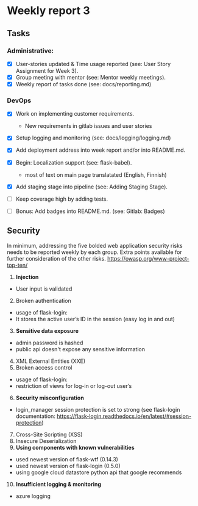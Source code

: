 # Weekly report 3

## Tasks

### Administrative:

- [x] User-stories updated & Time usage reported (see: User Story Assignment for Week 3).
- [x] Group meeting with mentor (see: Mentor weekly meetings).
- [x] Weekly report of tasks done (see: docs/reporting.md)

### DevOps

- [x] Work on implementing customer requirements.
  - New requirements in gitlab issues and user stories
- [x] Setup logging and monitoring (see: docs/logging/logging.md)
- [x] Add deployment address into week report and/or into README.md.
- [x] Begin: Localization support (see: flask-babel).
  - most of text on main page translatated (English, Finnish)
- [x] Add staging stage into pipeline (see: Adding Staging Stage).
- [ ] Keep coverage high by adding tests.
- [ ] Bonus: Add badges into README.md. (see: Gitlab: Badges)



## Security

In minimum, addressing the five bolded web application security risks needs to be reported
weekly by each group. Extra points available for further consideration of the other risks.
https://owasp.org/www-project-top-ten/

1. **Injection**
- User input is validated
2. Broken authentication
- usage of flask-login: 
- It stores the active user’s ID in the session (easy log in and out)
3. **Sensitive data exposure**
- admin password is hashed
- public api doesn't expose any sensitive information
4. XML External Entities (XXE)
5. Broken access control
- usage of flask-login:
- restriction of views for log-in or log-out user’s
6. **Security misconfiguration**
- login_manager session protection is set to strong (see flask-login documentation: https://flask-login.readthedocs.io/en/latest/#session-protection)
7. Cross-Site Scripting (XSS)
8. Insecure Deserialization
9. **Using components with known vulnerabilities**
- used newest version of flask-wtf (0.14.3)
- used newest version of flask-login (0.5.0)
- using google cloud datastore python api that google recommends
10. **Insufficient logging & monitoring**
- azure logging